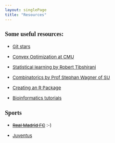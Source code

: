 ```yaml
---
layout: singlePage
title: "Resources"
---
```


<style type="text/css">

body{ /* Normal  */
      font-size: 15px;
  }
td {  /* Table  */
  font-size: 8px;
}
h1.title {
  font-size: 25px;
  color: DarkRed;
}
h1 { /* Header 1 */
  font-size: 25px;
  color: DarkBlue;
}
h2 { /* Header 2 */
    font-size: 20px;
}
h3 { /* Header 3 */
  font-size: 20px;
  font-family: "Times New Roman", Times, serif;
}
code.r{ /* Code block */
    font-size: 15px;
}
pre { /* Code block - determines code spacing between lines */
    font-size: 15px;
}
</style>

###


### Some useful resources:
  
  - [Git stars](https://github.com/LaminJuwara?tab=stars)
  
  - [Convex Optimization at CMU](http://www.stat.cmu.edu/~ryantibs/convexopt/)
  
  - [Statistical learning by Robert Tibshirani](http://www-bcf.usc.edu/~gareth/ISL/)
  
  - [Combinatorics by Prof Stephan Wagner of SU ](http://math.sun.ac.za/~swagner/Strathmore.html)
  
  - [Creating an R Package](http://web.mit.edu/insong/www/pdf/rpackage_instructions.pdf)
  
  - [Bioinformatics tutorials](https://www.bioconductor.org/help/course-materials/)
  

  
### Sports

  - [~~Real Madrid FC~~](https://www.realmadrid.com/en) :-)
  
  - [Juventus](http://www.juventus.com/en/)
